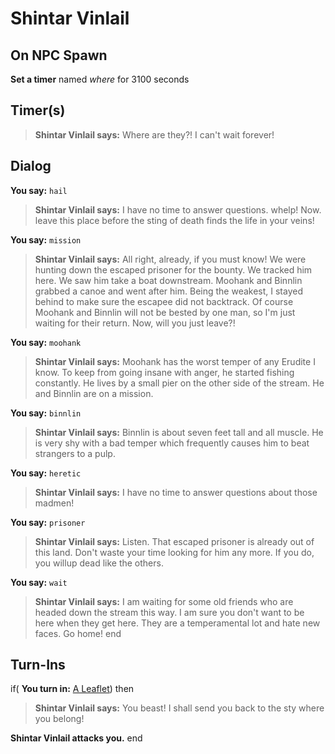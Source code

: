 # Shintar Vinlail
## On NPC Spawn

**Set a timer** named *where* for 3100 seconds
## Timer(s)

>**Shintar Vinlail says:** Where are they?! I can't wait forever!
## Dialog

**You say:** `hail`



>**Shintar Vinlail says:** I have no time to answer questions. whelp!  Now. leave this place before the sting of death finds the life in your veins!

**You say:** `mission`



>**Shintar Vinlail says:** All right, already, if you must know! We were hunting down the escaped prisoner for the bounty. We tracked him here. We saw him take a boat downstream. Moohank and Binnlin grabbed a canoe and went after him. Being the weakest, I stayed behind to make sure the escapee did not backtrack. Of course Moohank and Binnlin will not be bested by one man, so I'm just waiting for their return. Now, will you just leave?!

**You say:** `moohank`



>**Shintar Vinlail says:** Moohank has the worst temper of any Erudite I know. To keep from going insane with anger, he started fishing constantly. He lives by a small pier on the other side of the stream. He and Binnlin are on a mission.

**You say:** `binnlin`



>**Shintar Vinlail says:** Binnlin is about seven feet tall and all muscle. He is very shy with a bad temper which frequently causes him to beat strangers to a pulp.


**You say:** `heretic`



>**Shintar Vinlail says:** I have no time to answer questions about those madmen!



**You say:** `prisoner`



>**Shintar Vinlail says:** Listen. That escaped prisoner is already out of this land. Don't waste your time looking for him any more. If you do, you willup dead like the others.



**You say:** `wait`



>**Shintar Vinlail says:** I am waiting for some old friends who are headed down the stream this way. I am sure you don't want to be here when they get here. They are a temperamental lot and hate new faces. Go home!
end

## Turn-Ins





if( **You turn in:** [A Leaflet](/item/18830)) then 


>**Shintar Vinlail says:** You beast! I shall send you back to the sty where you belong!


**Shintar Vinlail attacks you.**
end








